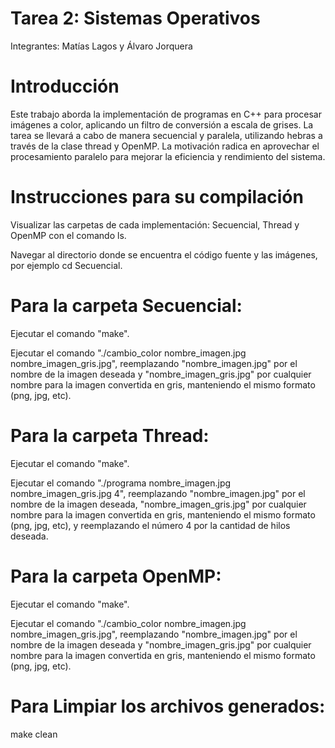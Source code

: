 # Tarea 2: Sistemas Operativos
Integrantes: Matías Lagos y Álvaro Jorquera

# Introducción
Este trabajo aborda la implementación de programas en C++ para procesar imágenes a color, aplicando un filtro de conversión a escala de grises. La tarea se llevará a cabo de manera secuencial y paralela, utilizando hebras a través de la clase thread y OpenMP. La motivación radica en aprovechar el procesamiento paralelo para mejorar la eficiencia y rendimiento del sistema.

# Instrucciones para su compilación

Visualizar las carpetas de cada implementación: Secuencial, Thread y OpenMP con el comando ls.

Navegar al directorio donde se encuentra el código fuente y las imágenes, por ejemplo cd Secuencial.

# Para la carpeta Secuencial:
Ejecutar el comando "make".

Ejecutar el comando "./cambio_color nombre_imagen.jpg nombre_imagen_gris.jpg", reemplazando "nombre_imagen.jpg" por el nombre de la imagen deseada y "nombre_imagen_gris.jpg" por cualquier nombre para la imagen convertida en gris, manteniendo el mismo formato (png, jpg, etc).

# Para la carpeta Thread:
Ejecutar el comando "make".

Ejecutar el comando "./programa nombre_imagen.jpg nombre_imagen_gris.jpg 4", reemplazando "nombre_imagen.jpg" por el nombre de la imagen deseada, "nombre_imagen_gris.jpg" por cualquier nombre para la imagen convertida en gris, manteniendo el mismo formato (png, jpg, etc), y reemplazando el número 4 por la cantidad de hilos deseada.

# Para la carpeta OpenMP:
Ejecutar el comando "make".

Ejecutar el comando "./cambio_color nombre_imagen.jpg nombre_imagen_gris.jpg", reemplazando "nombre_imagen.jpg" por el nombre de la imagen deseada y "nombre_imagen_gris.jpg" por cualquier nombre para la imagen convertida en gris, manteniendo el mismo formato (png, jpg, etc).

# Para Limpiar los archivos generados:
make clean
